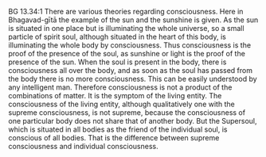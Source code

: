 BG 13.34:1	There are various theories regarding consciousness. Here in Bhagavad-gītā the example of the sun and the sunshine is given. As the sun is situated in one place but is illuminating the whole universe, so a small particle of spirit soul, although situated in the heart of this body, is illuminating the whole body by consciousness. Thus consciousness is the proof of the presence of the soul, as sunshine or light is the proof of the presence of the sun. When the soul is present in the body, there is consciousness all over the body, and as soon as the soul has passed from the body there is no more consciousness. This can be easily understood by any intelligent man. Therefore consciousness is not a product of the combinations of matter. It is the symptom of the living entity. The consciousness of the living entity, although qualitatively one with the supreme consciousness, is not supreme, because the consciousness of one particular body does not share that of another body. But the Supersoul, which is situated in all bodies as the friend of the individual soul, is conscious of all bodies. That is the difference between supreme consciousness and individual consciousness.